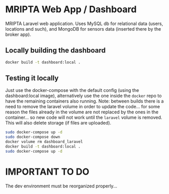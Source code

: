 # MRIPTA Web App / Dashboard

MRIPTA Laravel web application. Uses MySQL db for relational data (users, locations and such), and MongoDB for sensors data (inserted there by the broker app).

## Locally building the dashboard

```bash
docker build -t dashboard:local .
```

## Testing it locally

Just use the docker-compose with the default config (using the dashboard:local image), alternatively use the one inside the `docker` repo to have the remaining containers also running.
Note: between builds there is a need to remove the laravel volume in order to update the code... for some reason the files already in the volume are not replaced by the ones in the container... so new code will not work until the `laravel` volume is removed. This will also delete storage (if files are uploaded).

```bash
sudo docker-compose up -d
sudo docker-compose down
docker volume rm dashboard_laravel
docker build -t dashboard:local .
sudo docker-compose up -d
```

# IMPORTANT TO DO
The dev environment must be reorganized properly...